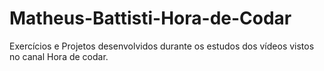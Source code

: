# Matheus-Battisti-Hora-de-Codar
 Exercícios e Projetos desenvolvidos durante os estudos dos vídeos vistos no canal Hora de codar.
